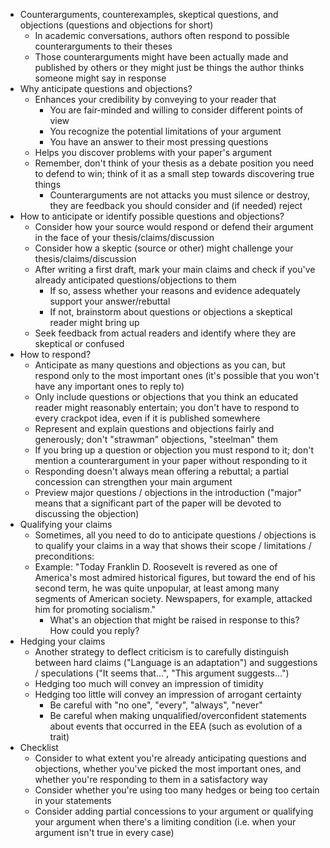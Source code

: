 - Counterarguments, counterexamples, skeptical questions, and objections (questions and objections for short)
	- In academic conversations, authors often respond to possible counterarguments to their theses
	- Those counterarguments might have been actually made and published by others or they might just be things the author thinks someone might say in response
- Why anticipate questions and objections?
	- Enhances your credibility by conveying to your reader that
		- You are fair-minded and willing to consider different points of view
		- You recognize the potential limitations of your argument
		- You have an answer to their most pressing questions
	- Helps you discover problems with your paper's argument
	- Remember, don't think of your thesis as a debate position you need to defend to win; think of it as a small step towards discovering true things
		- Counterarguments are not attacks you must silence or destroy, they are feedback you should consider and (if needed) reject
- How to anticipate or identify possible questions and objections?
	- Consider how your source would respond or defend their argument in the face of your thesis/claims/discussion
	- Consider how a skeptic (source or other) might challenge your thesis/claims/discussion
 	- After writing a first draft, mark your main claims and check if you've already anticipated questions/objections to them
		- If so, assess whether your reasons and evidence adequately support your answer/rebuttal
		- If not, brainstorm about questions or objections a skeptical reader might bring up
	- Seek feedback from actual readers and identify where they are skeptical or confused
- How to respond?
	- Anticipate as many questions and objections as you can, but respond only to the most important ones (it's possible that you won't have any important ones to reply to)
	- Only include questions or objections that you think an educated reader might reasonably entertain; you don't have to respond to every crackpot idea, even if it is published somewhere
	- Represent and explain questions and objections fairly and generously; don't "strawman" objections, "steelman" them
	- If you bring up a question or objection you must respond to it; don't mention a counterargument in your paper without responding to it
	- Responding doesn't always mean offering a rebuttal; a partial concession can strengthen your main argument
	- Preview major questions / objections in the introduction ("major" means that a significant part of the paper will be devoted to discussing the objection)
- Qualifying your claims
	- Sometimes, all you need to do to anticipate questions / objections is to qualify your claims in a way that shows their scope / limitations / preconditions:
	- Example: "Today Franklin D. Roosevelt is revered as one of America's most admired historical figures, but toward the end of his second term, he was quite unpopular, at least among many segments of American society. Newspapers, for example, attacked him for promoting socialism."
		- What's an objection that might be raised in response to this? How could you reply?
- Hedging your claims
	- Another strategy to deflect criticism is to carefully distinguish between hard claims ("Language is an adaptation") and suggestions / speculations ("It seems that...", "This argument suggests...")
	- Hedging too much will convey an impression of timidity
	- Hedging too little will convey an impression of arrogant certainty
		- Be careful with "no one", "every", "always", "never"
		- Be careful when making unqualified/overconfident statements about events that occurred in the EEA (such as evolution of a trait)
- Checklist
	- Consider to what extent you're already anticipating questions and objections, whether you've picked the most important ones, and whether you're responding to them in a satisfactory way
	- Consider whether you're using too many hedges or being too certain in your statements
	- Consider adding partial concessions to your argument or qualifying your argument when there's a limiting condition (i.e. when your argument isn't true in every case)
<!-- 	- Look at templates handout for responding to objections: sections "Entertaining Objections", "Naming Your Naysayers", and "Introducing Objections Informally"
- 	 "Unless it can be shown that the newspapers critical of Roosevelt were controlled by special interests, their attacks demonstrate significant popular dissatisfaction with Roosevelt's presidency." -->
